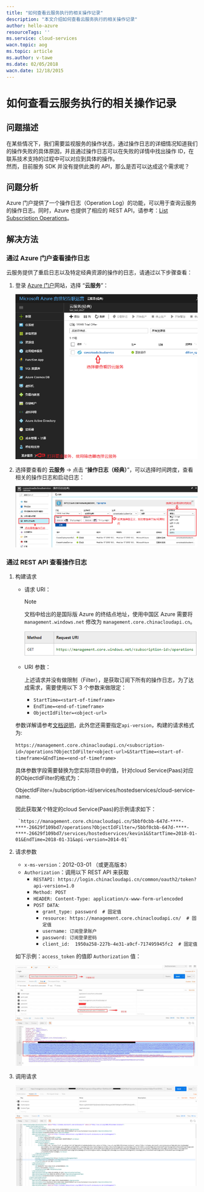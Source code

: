 ```yaml
---
title: "如何查看云服务执行的相关操作记录"
description: "本文介绍如何查看云服务执行的相关操作记录"
author: hello-azure
resourceTags: ''
ms.service: cloud-services
wacn.topic: aog
ms.topic: article
ms.author: v-tawe
ms.date: 02/05/2018
wacn.date: 12/18/2015
---
```


# 如何查看云服务执行的相关操作记录

## 问题描述

在某些情况下，我们需要监视服务的操作状态，通过操作日志的详细情况知道我们的操作失败的具体原因，并且通过操作日志可以在失败的详情中找出操作 ID，在联系技术支持的过程中可以对应到具体的操作。<br>
然而，目前服务 SDK 并没有提供此类的 API，那么是否可以达成这个需求呢？

## 问题分析

Azure 门户提供了一个操作日志（Operation Log）的功能，可以用于查询云服务的操作日志。同时，Azure 也提供了相应的 REST API，请参考：[List Subscription Operations](https://msdn.microsoft.com/en-us/library/azure/gg715318.aspx)。

## 解决方法

### 通过 Azure 门户查看操作日志

云服务提供了重启日志以及特定经典资源的操作的日志，请通过以下步骤查看：

1. 登录 [Azure 门户](https://portal.azure.cn/)网站，选择 “**云服务**”：

    ![choose-cloud-services](./media/aog-cloud-services-howto-get-operation-log/choose-cloud-services.png)

2. 选择要查看的 **云服务** -> 点击 “**操作日志（经典）**”，可以选择时间跨度，查看相关的操作日志和启动日志：

    ![operation-log](./media/aog-cloud-services-howto-get-operation-log/operation-log.png)

### 通过 REST API 查看操作日志

1. 构建请求

    - 请求 URI：

        > [!NOTE]
        > 文档中给出的是国际版 Azure 的终结点地址，使用中国区 Azure 需要将 `management.windows.net` 修改为 `management.core.chinacloudapi.cn`。
        
        ![request](media/aog-cloud-services-howto-get-operation-log/request.png)

    - URI 参数：

        上述请求并没有做限制（Filter），是获取订阅下所有的操作日志，为了达成需求，需要使用以下 3 个参数来做限定：

        - `StartTime=<start-of-timeframe>`
        - `EndTime=<end-of-timeframe>`
        - `ObjectIdFilter=<object-url>`

	参数详解请参考[文档说明](https://msdn.microsoft.com/en-us/library/azure/gg715318.aspx)，此外您还需要指定`api-version`，构建的请求格式为:

    `https://management.core.chinacloudapi.cn/<subscription-id>/operations?ObjectIdFilter<object-url>&StartTime=<start-of-timeframe>&EndTime=<end-of-timeframe>`

    具体参数字段需要替换为您实际项目中的值，针对cloud Service(Paas)对应的ObjectIdFilter的格式为：

    ObjectIdFilter=/subscription-id/services/hostedservices/cloud-service-name.

    因此获取某个特定的cloud Service(Paas)的示例请求如下：

        `https://management.core.chinacloudapi.cn/5bbf0cbb-647d-****-****-26629f109bd7/operations?ObjectIdFilter=/5bbf0cbb-647d-****-****-26629f109bd7/services/hostedservices/kevin1&StartTime=2018-01-01&EndTime=2018-01-31&api-version=2014-01`

2. 请求参数

    - `x-ms-version`：2012-03-01 （或更高版本）
    - `Authorization`：调用以下 REST API 来获取
        - `RESTAPI: https://login.chinacloudapi.cn/common/oauth2/token?api-version=1.0` 
        - `Method: POST`
        - `HEADER: Content-Type: application/x-www-form-urlencoded`
        - `POST DATA`: 
            - `grant_type: password  # 固定值`
            - `resource: https://management.core.chinacloudapi.cn/  # 固定值`
            - `username: 订阅登录账户`
            - `password: 订阅登录密码`
            - `client_id:  1950a258-227b-4e31-a9cf-717495945fc2  # 固定值`

    如下示例：`access_token` 的值即 `Authorization` 值：
    
    ![build-request](media/aog-cloud-services-howto-get-operation-log/build-request.png)

3. 调用请求

    ![result](media/aog-cloud-services-howto-get-operation-log/result.png)